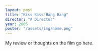 ```yaml
---
layout: post
title: "Kiss Kiss Bang Bang"
director: "A Director"
year: 2005
poster: "/assets/img/home.png"
---
```


My review or thoughts on the film go here.
